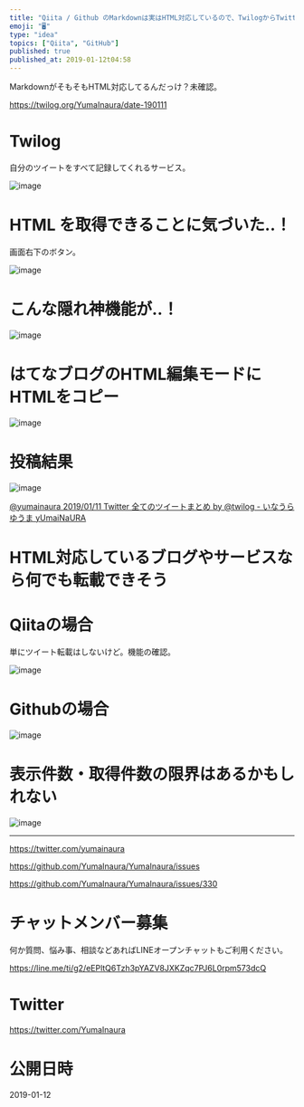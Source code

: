```yaml
---
title: "Qiita / Github のMarkdownは実はHTML対応しているので、TwilogからTwitterの全ツイートを貼り付けることさ"
emoji: "🖥"
type: "idea"
topics: ["Qiita", "GitHub"]
published: true
published_at: 2019-01-12t04:58
---
```


MarkdownがそもそもHTML対応してるんだっけ？未確認。



https://twilog.org/YumaInaura/date-190111

# Twilog

自分のツイートをすべて記録してくれるサービス。

![image](https://user-images.githubusercontent.com/13635059/51055165-658dc600-1622-11e9-851e-68ed1d542f9b.png)

# HTML を取得できることに気づいた‥！

画面右下のボタン。

![image](https://user-images.githubusercontent.com/13635059/51054916-a76a3c80-1621-11e9-89f3-18b610ab9654.png)

# こんな隠れ神機能が‥！


![image](https://user-images.githubusercontent.com/13635059/51054926-acc78700-1621-11e9-968d-834313396981.png)

# はてなブログのHTML編集モードにHTMLをコピー

![image](https://user-images.githubusercontent.com/13635059/51055237-a5ed4400-1622-11e9-86ef-11b9a2da1b0e.png)

# 投稿結果

![image](https://user-images.githubusercontent.com/13635059/51055033-f912c700-1621-11e9-8182-1ccb47e848e2.png)

[@yumainaura 2019/01/11 Twitter 全てのツイートまとめ by @twilog - いなうらゆうま yUmaiNaURA](http://yumainaura.hateblo.jp/entry/2019/01/12/043328)

# HTML対応しているブログやサービスなら何でも転載できそう

# Qiitaの場合

単にツイート転載はしないけど。機能の確認。

![image](https://user-images.githubusercontent.com/13635059/51054949-c23cb100-1621-11e9-9521-da1dafe9cf25.png)

# Githubの場合

![image](https://user-images.githubusercontent.com/13635059/51054963-cbc61900-1621-11e9-8289-54f73cdf423e.png)

# 表示件数・取得件数の限界はあるかもしれない


![image](https://user-images.githubusercontent.com/13635059/51055670-e39e9c80-1623-11e9-9fa0-42018b6399d5.png)


---

https://twitter.com/yumainaura

https://github.com/YumaInaura/YumaInaura/issues

https://github.com/YumaInaura/YumaInaura/issues/330








<!-- Update From Qiita API -->

# チャットメンバー募集


何か質問、悩み事、相談などあればLINEオープンチャットもご利用ください。

https://line.me/ti/g2/eEPltQ6Tzh3pYAZV8JXKZqc7PJ6L0rpm573dcQ





# Twitter


https://twitter.com/YumaInaura


<!-- Update From Qiita API -->



# 公開日時

2019-01-12
